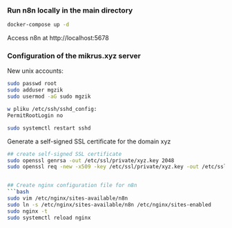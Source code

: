 ### Run n8n locally in the main directory
```bash
docker-compose up -d 
```

Access n8n at http://localhost:5678


### Configuration of the mikrus.xyz server
New unix accounts:
```bash
sudo passwd root
sudo adduser mgzik
sudo usermod -aG sudo mgzik

w pliku /etc/ssh/sshd_config:
PermitRootLogin no

sudo systemctl restart sshd
```


Generate a self-signed SSL certificate for the domain xyz
```bash
## create self-signed SSL certificate
sudo openssl genrsa -out /etc/ssl/private/xyz.key 2048
sudo openssl req -new -x509 -key /etc/ssl/private/xyz.key -out /etc/ssl/certs/xyz.crt -days 760


## Create nginx configuration file for n8n
```bash
sudo vim /etc/nginx/sites-available/n8n
sudo ln -s /etc/nginx/sites-available/n8n /etc/nginx/sites-enabled
sudo nginx -t
sudo systemctl reload nginx
```
